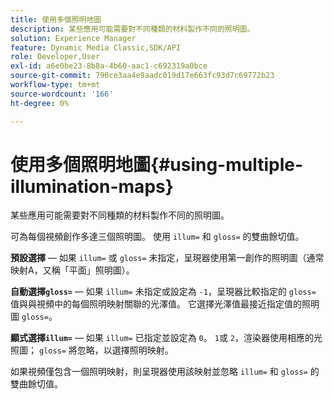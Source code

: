 ```yaml
---
title: 使用多個照明地圖
description: 某些應用可能需要對不同種類的材料製作不同的照明圖。
solution: Experience Manager
feature: Dynamic Media Classic,SDK/API
role: Developer,User
exl-id: a6e0be23-8b8a-4b60-aac1-c692319a0bce
source-git-commit: 790ce3aa4e9aadc019d17e663fc93d7c69772b23
workflow-type: tm+mt
source-wordcount: '166'
ht-degree: 0%

---
```


# 使用多個照明地圖{#using-multiple-illumination-maps}

某些應用可能需要對不同種類的材料製作不同的照明圖。

可為每個視頻創作多達三個照明圖。 使用 `illum=` 和 `gloss=` 的雙曲餘切值。

**預設選擇**  — 如果 `illum=` 或 `gloss=` 未指定，呈現器使用第一創作的照明圖（通常映射A，又稱「平面」照明圖）。

**自動選擇`gloss=`**  — 如果 `illum=` 未指定或設定為 `-1`，呈現器比較指定的 `gloss=` 值與與視頻中的每個照明映射關聯的光澤值。 它選擇光澤值最接近指定值的照明圖 `gloss=`。

**顯式選擇`illum=`**  — 如果 `illum=` 已指定並設定為 `0`。 `1`或 `2`，渲染器使用相應的光照圖； `gloss=` 將忽略，以選擇照明映射。

如果視頻僅包含一個照明映射，則呈現器使用該映射並忽略 `illum=` 和 `gloss=` 的雙曲餘切值。
